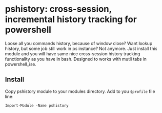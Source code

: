 pshistory: cross-session, incremental history tracking for powershell
======================

Loose all you commands history, because of window close?
Want lookup history, but some job still work in ps instance?
Not anymore. Just install this module and you will have 
same nice cross-session history tracking functionality as you have in bash.
Designed to works with mutli tabs in powershell_ise.

Install
----------------------
Copy pshistory module to your modules directory.
Add to you `$profile` file line:
```
Import-Module -Name pshistory
```
